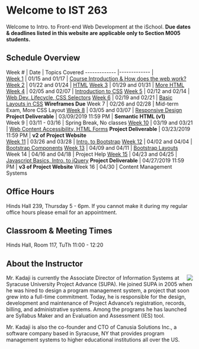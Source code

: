 # Welcome to IST 263
Welcome to Intro. to Front-end Web Development at the iSchool. **Due dates & deadlines listed in this website are applicable only to Section M005 students.**


## Schedule Overview


 Week # | Date | Topics Covered 
 -------------  |-------------  |   
[Week 1](schedule/week01.md) | 01/15 and 01/17 | [Course Introduction & How does the web work?](schedule/week01.md)
[Week 2](schedule/week02.md) | 01/22 and 01/24 | [HTML](schedule/week02.md)
[Week 3](schedule/week03.md) | 01/29 and 01/31 | [More HTML](schedule/week03.md)
[Week 4](schedule/week04.md) | 02/05 and 02/07 | [Introduction to CSS](schedule/week04.md)
[Week 5](schedule/week05.md) | 02/12 and 02/14 | [Web Dev. Lifecycle, CSS Selectors](schedule/week05.md)
[Week 6](schedule/week06.md) | 02/19 and 02/21 | [Basic Layouts in CSS](schedule/week06.md) **Wireframes Due**
Week 7<!-- (schedule/week07.md) --> | 02/26 and 02/28 | Mid-term Exam, More CSS Layout <!-- (schedule/week07.md) -->
[Week 8](schedule/week08.md) | 03/05 and 03/07 | [Responsive Design](schedule/week08.md)  
**Project Deliverable** | 03/09/2019 11:59 PM | **Semantic HTML (v1)**  
Week 9 | 03/11 - 03/16 | Spring Break, No classes
[Week 10](schedule/week10.md) | 03/19 and 03/21 | [Web Content Accessibility, HTML Forms](schedule/week10.md)
**Project Deliverable** | 03/23/2019 11:59 PM | **v2 of Project Website**  
[Week 11](schedule/week11.md) | 03/26 and 03/28 | [Intro. to Bootstrap](schedule/week11.md)
[Week 12](schedule/week12.md) | 04/02 and 04/04 |  [Bootstrap Components](schedule/week12.md)
[Week 13](schedule/week13.md) | 04/09 and 04/11 | [Bootstrap Layouts]((schedule/week12.md))
Week 14 | 04/16 and 04/18 | Project Help 
[Week 15](schedule/week15.md) | 04/23 and 04/25 | [Javascript Basics, Intro. to jQuery](schedule/week15.md) 
**Project Deliverable** | 04/27/2019 11:59 PM | **v3 of Project Website** 
Week 16 | 04/30 | Content Management Systems


## Office Hours
Hinds Hall 239, Thursday 5 - 6pm. If you cannot make it during my regular office hours please email for an appointment.



## Classroom & Meeting Times
Hinds Hall, Room 117, TuTh 11:00 - 12:20

## About the Instructor

<p><img src="http://ist256.syr.edu/images/kadaji.jpg" align="right">Mr. Kadaji is currently the Associate Director of Information Systems at Syracuse University Project Advance (SUPA). He joined SUPA in 2005 when he was hired to design a program management system, a project that soon grew into a full-time commitment. Today, he is responsible for the design, development and maintenance of Project Advance’s registration, records, billing, and administrative systems. Among the programs he has launched are Syllabus Maker and an Evaluation and Assessment (IES) tool. </p>

Mr. Kadaji is also the co-founder and CTO of Canusia Solutions Inc., a software company based in Syracuse, NY that provides program management systems to higher educational institutions all over the US. 